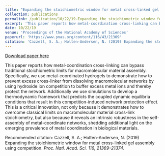 ```yaml
---
title: "Expanding the stoichiometric window for metal cross-linked gel assembly using competition"
collection: publications
permalink: /publication/10/22/19-Expanding the stoichiometric window for metal cross-linked gel assembly using competition
excerpt: 'This paper reports how metal-coordination cross-linking can bypass traditional stoichiometric limits for macromolecular material assembly. Specifically, we use metal-coordinated hydrogels to demonstrate how to prevent excess cross-linker from dissolving macromolecular networks by using hydroxide ion competition to buffer excess metal ions and thereby protect the network. Additionally we use simulations to develop a thermodynamic framework that predicts the coupled dynamic equilibria conditions that result in this competition-induced network protection effect. This is a critical innovation, not only because it demonstrates how to overcome classical limits on macromolecular material cross-link stoichiometry, but also because it reveals an intrinsic robustness in the self-assembly of metal-coordinate networks, shedding additional light on the emerging prevalence of metal coordination in biological materials.'
date: 10/22/19
venue: 'Proceedings of the National Academy of Sciences'
paperurl: 'https://www.pnas.org/content/116/43/21369'
citation: 'Cazzell, S. A.; Holten-Andersen, N. (2019) Expanding the stoichiometric window for metal cross-linked gel assembly using competition. <i>Proc. Natl. Acad. Sci.<i> 116, 21369–21374.'
---
```


<a href='https://www.pnas.org/content/116/43/21369'>Download paper here</a>

This paper reports how metal-coordination cross-linking can bypass traditional stoichiometric limits for macromolecular material assembly. Specifically, we use metal-coordinated hydrogels to demonstrate how to prevent excess cross-linker from dissolving macromolecular networks by using hydroxide ion competition to buffer excess metal ions and thereby protect the network. Additionally we use simulations to develop a thermodynamic framework that predicts the coupled dynamic equilibria conditions that result in this competition-induced network protection effect. This is a critical innovation, not only because it demonstrates how to overcome classical limits on macromolecular material cross-link stoichiometry, but also because it reveals an intrinsic robustness in the self-assembly of metal-coordinate networks, shedding additional light on the emerging prevalence of metal coordination in biological materials.

Recommended citation: Cazzell, S. A.; Holten-Andersen, N. (2019) Expanding the stoichiometric window for metal cross-linked gel assembly using competition. <i>Proc. Natl. Acad. Sci.<i> 116, 21369–21374.